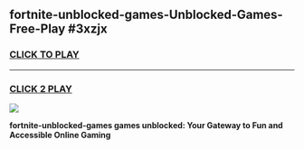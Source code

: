 
## fortnite-unblocked-games-Unblocked-Games-Free-Play #3xzjx
<h3>
<a href="https://us.freeplayer.one?title=fortnite-unblocked-games&ref=9M">CLICK TO PLAY</a></h3>
<hr>

<h3>
<a href="https://us.freeplayer.one?title=fortnite-unblocked-games&ref=9M">CLICK 2 PLAY</a>
  
</h3>

<a href="https://us.freeplayer.one?title=fortnite-unblocked-games&ref=9M"><img src="https://clearcache.store/games.png"></a>


**fortnite-unblocked-games games unblocked: Your Gateway to Fun and Accessible Online Gaming**
